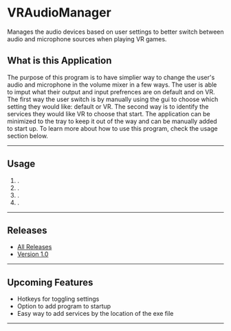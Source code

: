 # VRAudioManager
Manages the audio devices based on user settings to better switch between audio and microphone sources when playing VR games.

<h2>What is this Application</h2>
<p>The purpose of this program is to have simplier way to change the user's audio and microphone in the volume mixer in a few ways. The user is able to imput what their output and input prefrences are on default and on VR. The first way the user switch is by manually using the gui to choose which setting they would like: default or VR. The second way is to identify the services they would like VR to choose that start. The application can be minimized to the tray to keep it out of the way and can be manually added to start up. To learn more about how to use this program, check the usage section below.</p>
<hr>
<h2>Usage</h2>
<p></p>
<ol>
<li> . </li>
<li> . </li>
<li> . </li>
<li> . </li>
</ol>
<hr>
<h2>Releases</h2>
<ul>
<li><a href="https://github.com/mbilenko03/VRAudioManager/releases">All Releases</a></li>
<li><a href="https://github.com/mbilenko03/VRAudioManager/releases/tag/v1.0">Version 1.0</a></li>
</ul>
<hr>
<h2>Upcoming Features</h2>
<ul>
<li>Hotkeys for toggling settings</li>
<li>Option to add program to startup</li>
<li>Easy way to add services by the location of the exe file</li>
</ul>
<hr>
